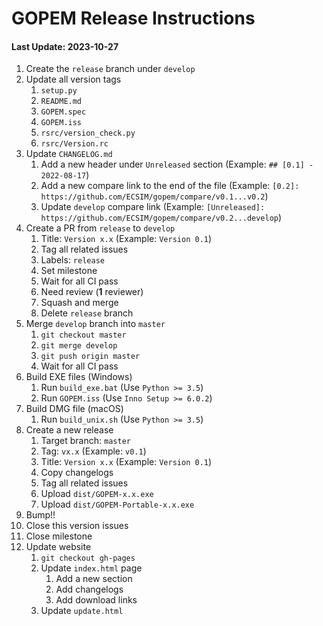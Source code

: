 # GOPEM Release Instructions

#### Last Update: 2023-10-27

1. Create the `release` branch under `develop`
2. Update all version tags
	1. `setup.py`
	2. `README.md`
	3. `GOPEM.spec`
	4. `GOPEM.iss`
	5. `rsrc/version_check.py`
	6. `rsrc/Version.rc`
3. Update `CHANGELOG.md`
	1. Add a new header under `Unreleased` section (Example: `## [0.1] - 2022-08-17`)
	2. Add a new compare link to the end of the file (Example: `[0.2]: https://github.com/ECSIM/gopem/compare/v0.1...v0.2`)
	3. Update `develop` compare link (Example: `[Unreleased]: https://github.com/ECSIM/gopem/compare/v0.2...develop`)
4. Create a PR from `release` to `develop`
	1. Title: `Version x.x` (Example: `Version 0.1`)
	2. Tag all related issues
	3. Labels: `release`
	4. Set milestone
	5. Wait for all CI pass
	6. Need review (**1** reviewer)
	7. Squash and merge
	8. Delete `release` branch
5. Merge `develop` branch into `master`
	1. `git checkout master`
	2. `git merge develop`
	3. `git push origin master`
	4. Wait for all CI pass
6. Build EXE files (Windows)
	1. Run `build_exe.bat` (Use `Python >= 3.5`)
	2. Run `GOPEM.iss` (Use `Inno Setup >= 6.0.2`)
7. Build DMG file (macOS)
	1. Run `build_unix.sh` (Use `Python >= 3.5`)
8. Create a new release
	1. Target branch: `master`
	2. Tag: `vx.x` (Example: `v0.1`)
	3. Title: `Version x.x` (Example: `Version 0.1`)
	4. Copy changelogs
	5. Tag all related issues
	6. Upload `dist/GOPEM-x.x.exe`
	7. Upload `dist/GOPEM-Portable-x.x.exe`
9. Bump!!
10. Close this version issues
11. Close milestone
12. Update website
	1. `git checkout gh-pages`
	2. Update `index.html` page
		1. Add a new section
		2. Add changelogs
		3. Add download links
	3. Update `update.html`